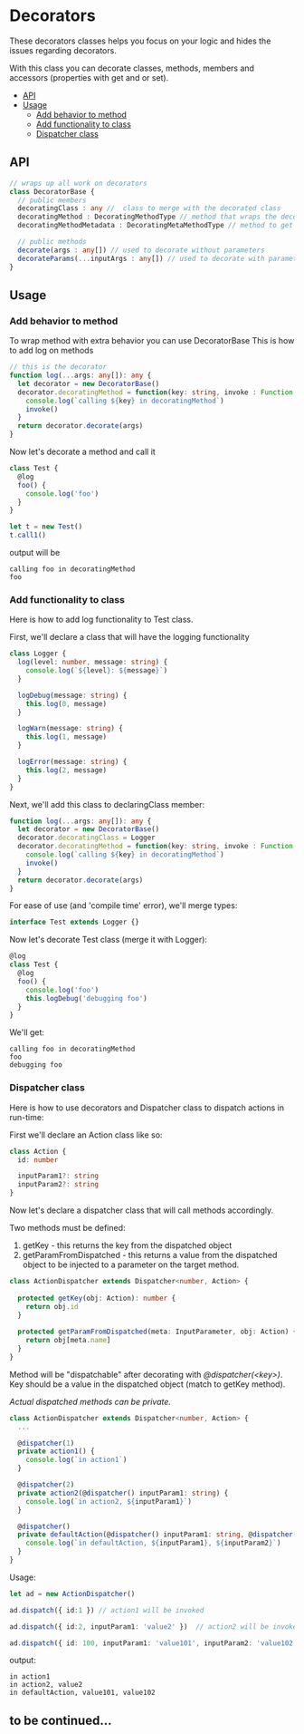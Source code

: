 # Decorators
These decorators classes helps you focus on your logic and hides the issues regarding decorators.


With this class you can decorate classes, methods, members and accessors (properties with get and or set).
* [API](#api)
* [Usage](#usage)
  * [Add behavior to method](#add-behavior-to-method)
  * [Add functionality to class](#add-functionality-to-class)
  * [Dispatcher class](#dispatcher-class)

## API

```typescript
// wraps up all work on decorators
class DecoratorBase { 
  // public members
  decoratingClass : any //  class to merge with the decorated class
  decoratingMethod : DecoratingMethodType // method that wraps the decorated method, called when calling the decorated metod
  decoratingMethodMetadata : DecoratingMetaMethodType // method to get metadata on decorated method, called once when accessing the class

  // public methods
  decorate(args : any[]) // used to decorate without parameters
  decorateParams(...inputArgs : any[]) // used to decorate with parameter
}
```

## Usage

### Add behavior to method

To wrap method with extra behavior you can use DecoratorBase
This is how to add log on methods

```typescript
// this is the decorator
function log(...args: any[]): any {
  let decorator = new DecoratorBase()
  decorator.decoratingMethod = function(key: string, invoke : Function, ...input: InputParameter[]) {
    console.log(`calling ${key} in decoratingMethod`)
    invoke()
  }
  return decorator.decorate(args)
}
```

Now let's decorate a method and call it
```typescript
class Test {
  @log
  foo() {
    console.log('foo')
  }
}

let t = new Test()
t.call1()
```

output will be
```
calling foo in decoratingMethod
foo
```

### Add functionality to class

Here is how to add log functionality to Test class.

First, we'll declare a class that will have the logging functionality
```typescript
class Logger {
  log(level: number, message: string) {
    console.log(`${level}: ${message}`)
  }

  logDebug(message: string) {
    this.log(0, message)
  }

  logWarn(message: string) {
    this.log(1, message)
  }

  logError(message: string) {
    this.log(2, message)
  }
}
```
Next, we'll add this class to declaringClass member:
```typescript
function log(...args: any[]): any {
  let decorator = new DecoratorBase()
  decorator.decoratingClass = Logger
  decorator.decoratingMethod = function(key: string, invoke : Function, ...input: InputParameter[]) {
    console.log(`calling ${key} in decoratingMethod`)
    invoke()
  }
  return decorator.decorate(args)
}
```
For ease of use (and 'compile time' error), we'll merge types:

```typescript
interface Test extends Logger {}
```

Now let's decorate Test class (merge it with Logger):
```typescript
@log
class Test {
  @log
  foo() {
    console.log('foo')
    this.logDebug('debugging foo')
  }
}
```

We'll get:
```
calling foo in decoratingMethod
foo
debugging foo
```

### Dispatcher class

Here is how to use decorators and Dispatcher class to dispatch actions in run-time:

First we'll declare an Action class like so:

```typescript
class Action {
  id: number

  inputParam1?: string
  inputParam2?: string
}
```
Now let's declare a dispatcher class that will call methods accordingly.

Two methods must be defined:
1. getKey - this returns the key from the dispatched object
1. getParamFromDispatched - this returns a value from the dispatched object to be injected to a parameter on the target method.

```typescript
class ActionDispatcher extends Dispatcher<number, Action> {
  
  protected getKey(obj: Action): number {
    return obj.id
  }
  
  protected getParamFromDispatched(meta: InputParameter, obj: Action) {
    return obj[meta.name]
  }
}
```
Method will be "dispatchable" after decorating with *@dispatcher(\<key>)*. Key should be a value in the dispatched object (match to getKey method).

*Actual dispatched methods can be private.*

```typescript
class ActionDispatcher extends Dispatcher<number, Action> {
  ...

  @dispatcher(1)
  private action1() {
    console.log(`in action1`)
  }

  @dispatcher(2)
  private action2(@dispatcher() inputParam1: string) {
    console.log(`in action2, ${inputParam1}`)    
  }

  @dispatcher()
  private defaultAction(@dispatcher() inputParam1: string, @dispatcher() inputParam2: string) {
    console.log(`in defaultAction, ${inputParam1}, ${inputParam2}`)        
  }
}
```

Usage:

```typescript
let ad = new ActionDispatcher()

ad.dispatch({ id:1 }) // action1 will be invoked

ad.dispatch({ id:2, inputParam1: 'value2' })  // action2 will be invoked with 'value2' injected to inputParam1 parameter

ad.dispatch({ id: 100, inputParam1: 'value101', inputParam2: 'value102' }) // defaultAction will be invoked
```

output:
```
in action1
in action2, value2
in defaultAction, value101, value102
```
## to be continued...